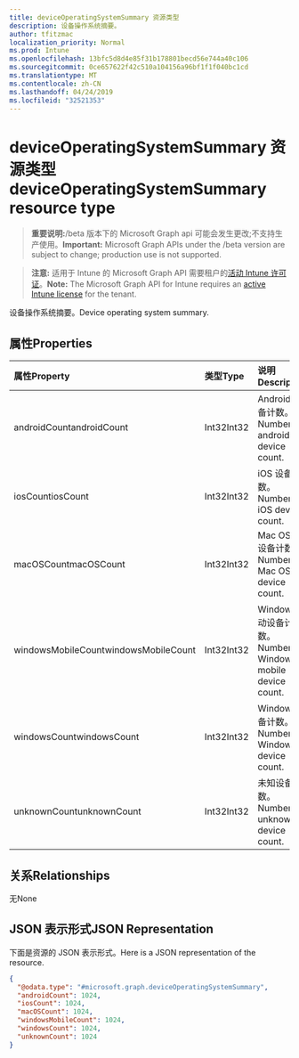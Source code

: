 ```yaml
---
title: deviceOperatingSystemSummary 资源类型
description: 设备操作系统摘要。
author: tfitzmac
localization_priority: Normal
ms.prod: Intune
ms.openlocfilehash: 13bfc5d8d4e85f31b178801becd56e744a40c106
ms.sourcegitcommit: 0ce657622f42c510a104156a96bf1f1f040bc1cd
ms.translationtype: MT
ms.contentlocale: zh-CN
ms.lasthandoff: 04/24/2019
ms.locfileid: "32521353"
---
```

# <a name="deviceoperatingsystemsummary-resource-type"></a><span data-ttu-id="e9d21-103">deviceOperatingSystemSummary 资源类型</span><span class="sxs-lookup"><span data-stu-id="e9d21-103">deviceOperatingSystemSummary resource type</span></span>

> <span data-ttu-id="e9d21-104">**重要说明:**/beta 版本下的 Microsoft Graph api 可能会发生更改;不支持生产使用。</span><span class="sxs-lookup"><span data-stu-id="e9d21-104">**Important:** Microsoft Graph APIs under the /beta version are subject to change; production use is not supported.</span></span>

> <span data-ttu-id="e9d21-105">**注意:** 适用于 Intune 的 Microsoft Graph API 需要租户的[活动 Intune 许可证](https://go.microsoft.com/fwlink/?linkid=839381)。</span><span class="sxs-lookup"><span data-stu-id="e9d21-105">**Note:** The Microsoft Graph API for Intune requires an [active Intune license](https://go.microsoft.com/fwlink/?linkid=839381) for the tenant.</span></span>

<span data-ttu-id="e9d21-106">设备操作系统摘要。</span><span class="sxs-lookup"><span data-stu-id="e9d21-106">Device operating system summary.</span></span>

## <a name="properties"></a><span data-ttu-id="e9d21-107">属性</span><span class="sxs-lookup"><span data-stu-id="e9d21-107">Properties</span></span>
|<span data-ttu-id="e9d21-108">属性</span><span class="sxs-lookup"><span data-stu-id="e9d21-108">Property</span></span>|<span data-ttu-id="e9d21-109">类型</span><span class="sxs-lookup"><span data-stu-id="e9d21-109">Type</span></span>|<span data-ttu-id="e9d21-110">说明</span><span class="sxs-lookup"><span data-stu-id="e9d21-110">Description</span></span>|
|:---|:---|:---|
|<span data-ttu-id="e9d21-111">androidCount</span><span class="sxs-lookup"><span data-stu-id="e9d21-111">androidCount</span></span>|<span data-ttu-id="e9d21-112">Int32</span><span class="sxs-lookup"><span data-stu-id="e9d21-112">Int32</span></span>|<span data-ttu-id="e9d21-113">Android 设备计数。</span><span class="sxs-lookup"><span data-stu-id="e9d21-113">Number of android device count.</span></span>|
|<span data-ttu-id="e9d21-114">iosCount</span><span class="sxs-lookup"><span data-stu-id="e9d21-114">iosCount</span></span>|<span data-ttu-id="e9d21-115">Int32</span><span class="sxs-lookup"><span data-stu-id="e9d21-115">Int32</span></span>|<span data-ttu-id="e9d21-116">iOS 设备计数。</span><span class="sxs-lookup"><span data-stu-id="e9d21-116">Number of iOS device count.</span></span>|
|<span data-ttu-id="e9d21-117">macOSCount</span><span class="sxs-lookup"><span data-stu-id="e9d21-117">macOSCount</span></span>|<span data-ttu-id="e9d21-118">Int32</span><span class="sxs-lookup"><span data-stu-id="e9d21-118">Int32</span></span>|<span data-ttu-id="e9d21-119">Mac OS X 设备计数。</span><span class="sxs-lookup"><span data-stu-id="e9d21-119">Number of Mac OS X device count.</span></span>|
|<span data-ttu-id="e9d21-120">windowsMobileCount</span><span class="sxs-lookup"><span data-stu-id="e9d21-120">windowsMobileCount</span></span>|<span data-ttu-id="e9d21-121">Int32</span><span class="sxs-lookup"><span data-stu-id="e9d21-121">Int32</span></span>|<span data-ttu-id="e9d21-122">Windows 移动设备计数。</span><span class="sxs-lookup"><span data-stu-id="e9d21-122">Number of Windows mobile device count.</span></span>|
|<span data-ttu-id="e9d21-123">windowsCount</span><span class="sxs-lookup"><span data-stu-id="e9d21-123">windowsCount</span></span>|<span data-ttu-id="e9d21-124">Int32</span><span class="sxs-lookup"><span data-stu-id="e9d21-124">Int32</span></span>|<span data-ttu-id="e9d21-125">Windows 设备计数。</span><span class="sxs-lookup"><span data-stu-id="e9d21-125">Number of Windows device count.</span></span>|
|<span data-ttu-id="e9d21-126">unknownCount</span><span class="sxs-lookup"><span data-stu-id="e9d21-126">unknownCount</span></span>|<span data-ttu-id="e9d21-127">Int32</span><span class="sxs-lookup"><span data-stu-id="e9d21-127">Int32</span></span>|<span data-ttu-id="e9d21-128">未知设备计数。</span><span class="sxs-lookup"><span data-stu-id="e9d21-128">Number of unknown device count.</span></span>|

## <a name="relationships"></a><span data-ttu-id="e9d21-129">关系</span><span class="sxs-lookup"><span data-stu-id="e9d21-129">Relationships</span></span>
<span data-ttu-id="e9d21-130">无</span><span class="sxs-lookup"><span data-stu-id="e9d21-130">None</span></span>

## <a name="json-representation"></a><span data-ttu-id="e9d21-131">JSON 表示形式</span><span class="sxs-lookup"><span data-stu-id="e9d21-131">JSON Representation</span></span>
<span data-ttu-id="e9d21-132">下面是资源的 JSON 表示形式。</span><span class="sxs-lookup"><span data-stu-id="e9d21-132">Here is a JSON representation of the resource.</span></span>
<!-- {
  "blockType": "resource",
  "@odata.type": "microsoft.graph.deviceOperatingSystemSummary"
}
-->
``` json
{
  "@odata.type": "#microsoft.graph.deviceOperatingSystemSummary",
  "androidCount": 1024,
  "iosCount": 1024,
  "macOSCount": 1024,
  "windowsMobileCount": 1024,
  "windowsCount": 1024,
  "unknownCount": 1024
}
```





